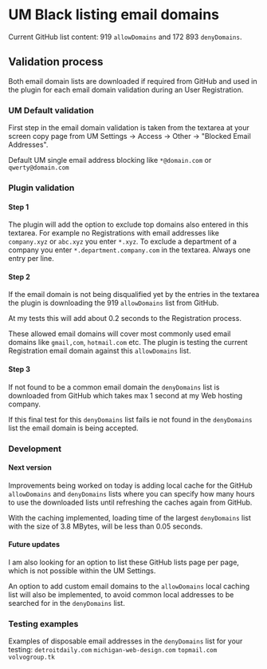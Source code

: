 # UM Black listing email domains
Current GitHub list content: 919 `allowDomains` and 172 893 `denyDomains`.
## Validation process
Both email domain lists are downloaded if required from GitHub 
and used in the plugin for each email domain validation during an User Registration.
### UM Default validation
First step in the email domain validation is taken from the textarea at your screen copy page 
from UM Settings -&gt; Access -&gt; Other -&gt; "Blocked Email Addresses".

Default UM single email address blocking like `*@domain.com` or `qwerty@domain.com`
### Plugin validation
#### Step 1
The plugin will add the option to exclude top domains also entered in this textarea.
For example no Registrations with email addresses like `company.xyz` or `abc.xyz` you enter `*.xyz`.
To exclude a department of a company you enter `*.department.company.com` in the textarea. Always one entry per line.
#### Step 2
If the email domain is not being disqualified yet by the entries in the textarea 
the plugin is downloading the 919 `allowDomains` list from GitHub.

At my tests this will add about 0.2 seconds to the Registration process.

These allowed email domains will cover most commonly used email domains like `gmail,com`, `hotmail.com` etc.
The plugin is testing the current Registration email domain against this `allowDomains` list.
#### Step 3
If not found to be a common email domain the `denyDomains` list is downloaded from GitHub 
which takes max 1 second at my Web hosting company. 

If this final test for this `denyDomains` list fails ie not found in the `denyDomains` list the email domain is being accepted.
### Development
#### Next version
Improvements being worked on today is adding local cache for the GitHub `allowDomains` and `denyDomains` lists where you can specify how many hours to use the downloaded lists until refreshing the caches again from GitHub.

With the caching implemented, loading time of the largest `denyDomains` list with the size of 3.8 MBytes,
will be less than 0.05 seconds.
#### Future updates
I am also looking for an option to list these GitHub lists page per page, 
which is not possible within the UM Settings.

An option to add custom email domains to the `allowDomains` local caching list will also be implemented,
to avoid common local addresses to be searched for in the `denyDomains` list.
### Testing examples
Examples of disposable email addresses in the `denyDomains` list for your testing: 
`detroitdaily.com` `michigan-web-design.com` `topmail.com` `volvogroup.tk`
